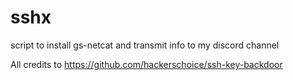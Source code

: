 # sshx
script to install gs-netcat and transmit info to my discord channel

All credits to https://github.com/hackerschoice/ssh-key-backdoor
